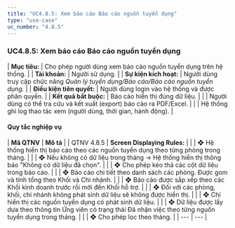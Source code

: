 ```yaml
---
title: "UC4.8.5: Xem báo cáo Báo cáo nguồn tuyển dụng"
type: "use-case"
uc_number: "4.8.5"
---
```


### UC4.8.5: Xem báo cáo Báo cáo nguồn tuyển dụng

| **Mục tiêu:** | Cho phép người dùng xem báo cáo nguồn tuyển dụng trên hệ thống. |
| **Tài khoản:** | Người sử dụng. |
| **Sự kiện kích hoạt:** | Người dùng truy cập chức năng *Quản lý tuyển dụng/Báo cáo/Báo cáo nguồn tuyển dụng.* |
| **Điều kiện tiên quyết:** | Người dùng login vào hệ thống và được phân quyền. |
| **Kết quả bắt buộc:** | Báo cáo hiển thị đúng dữ liệu. |
|  | Người dùng có thể tra cứu và kết xuất (export) báo cáo ra PDF/Excel. |
|  | Hệ thống ghi log thao tác xem (người dùng, thời gian, hành động). |

#### Quy tắc nghiệp vụ

| **Mã QTNV** | **Mô tả** |
| QTNV 4.8.5 | **Screen Displaying Rules:** |
|  | ❖ Hệ thống hiển thị báo cáo theo các nguồn tuyển dụng theo từng phòng trong tháng. |
|  | ❖ Nếu không có dữ liệu trong tháng → Hệ thống hiển thị thông báo "Không có dữ liệu đã chọn". |
|  | ❖ Cho phép kéo thả các cột dữ liệu trong báo cáo. |
|  | ❖ Báo cáo chi tiết theo danh sách các phòng. Được gom và tính tổng theo Khối và Chi nhánh. |
|  | ❖ Báo cáo được sắp xếp theo các Khối kinh doanh trước rồi mới đến Khối hỗ trợ. |
|  | ❖ Đối với các phòng, khối, chi nhánh không phát sinh dữ liệu sẽ không được hiển thị. |
|  | ❖ Chỉ hiển thị các nguồn tuyển dụng có phát sinh dữ liệu. |
|  | ❖ Dữ liệu được lấy dựa theo thông tin Ứng viên có trạng thái Đã nhận việc theo từng nguồn tuyển dụng trong tháng. |
|  | ❖ Cho phép lọc theo tháng. |
| --- | --- |
